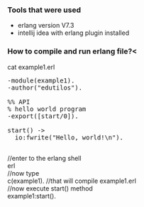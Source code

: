 ### Tools that were used 
<ul>
<li>erlang version V7.3</li>
<li>intellij idea with erlang plugin installed
</ul>


### How to compile and run erlang file?<
cat example1.erl <br/>
<pre>
-module(example1).
-author("edutilos").

%% API
% hello world program
-export([start/0]).

start() ->
  io:fwrite("Hello, world!\n").

</pre>


//enter to the erlang shell<br/> 
erl <br/>
//now type <br/>
c(example1).  //that will compile example1.erl <br/>
//now execute start() method <br/> 
example1:start().<br/>